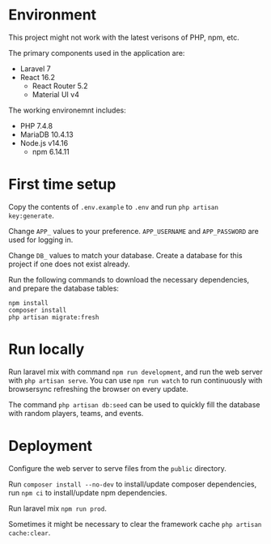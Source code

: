 # Environment
This project might not work with the latest verisons of PHP, npm, etc.

The primary components used in the application are:
- Laravel 7
- React 16.2
	- React Router 5.2
	- Material UI v4

The working environemnt includes:
- PHP 7.4.8
- MariaDB 10.4.13
- Node.js v14.16
	- npm 6.14.11

# First time setup
Copy the contents of `.env.example` to `.env` and run `php artisan key:generate`.

Change `APP_` values to your preference. `APP_USERNAME` and `APP_PASSWORD` are used for logging in.

Change `DB_` values to match your database. Create a database for this project if one does not exist already.

Run the following commands to download the necessary dependencies, and prepare the database tables:
```
npm install
composer install
php artisan migrate:fresh
```

# Run locally
Run laravel mix with command `npm run development`, and run the web server with `php artisan serve`.
You can use `npm run watch` to run continuously with browsersync refreshing the browser on every update.

The command `php artisan db:seed` can be used to quickly fill the database with random players, teams, and events.

# Deployment
Configure the web server to serve files from the `public` directory.

Run `composer install --no-dev` to install/update composer dependencies, run `npm ci` to install/update npm dependencies.

Run laravel mix `npm run prod`.

Sometimes it might be necessary to clear the framework cache `php artisan cache:clear`.
